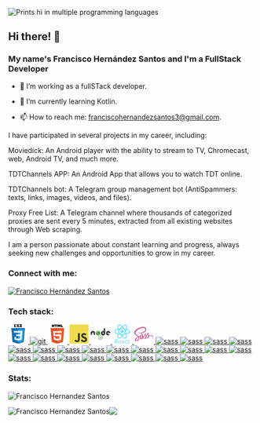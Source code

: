 
![Prints hi in multiple programming languages](https://raw.githubusercontent.com/just-dev-creator/just-dev-creator/master/hi.gif)

## Hi there! 👋
### My name's Francisco Hernández Santos and I'm a FullStack Developer 




- 🔭 I’m working as a fullSTack developer.

- 🌱 I’m currently learning Kotlin.

- 📫 How to reach me: franciscohernandezsantos3@gmail.com.

I have participated in several projects in my career, including:

Moviedick: An Android player with the ability to stream to TV, Chromecast, web, Android TV, and much more.

TDTChannels APP: An Android App that allows you to watch TDT online.

TDTChannels bot: A Telegram group management bot (AntiSpammers: texts, links, images, videos, and files).

Proxy Free List: A Telegram channel where thousands of categorized proxies are sent every 5 minutes, extracted from all existing websites through Web scraping.

I am a person passionate about constant learning and progress, always seeking new challenges and opportunities to grow in my career.
<h3 align="left">Connect with me:</h3>
<p align="left">

<a href="https://linkedin.com/in/pacoDevelop" target="blank"><img align="center" src="https://raw.githubusercontent.com/rahuldkjain/github-profile-readme-generator/master/src/images/icons/Social/linked-in-alt.svg" alt="Francisco Hernández Santos" height="30" width="40" /></a>
</p>

<h3 align="left">Tech stack:</h3>
<p align="left">
  <a href="https://www.w3schools.com/css/" target="_blank" rel="noreferrer">
    <img src="https://raw.githubusercontent.com/devicons/devicon/master/icons/css3/css3-original-wordmark.svg" alt="css3" width="40" height="40"/>
  </a>
  <a href="https://git-scm.com/" target="_blank" rel="noreferrer">
    <img src="https://www.vectorlogo.zone/logos/git-scm/git-scm-icon.svg" alt="git" width="40" height="40"/>
  </a>
  <a href="https://www.w3.org/html/" target="_blank" rel="noreferrer">
    <img src="https://raw.githubusercontent.com/devicons/devicon/master/icons/html5/html5-original-wordmark.svg" alt="html5" width="40" height="40"/>
  </a>
  <a href="https://developer.mozilla.org/en-US/docs/Web/JavaScript" target="_blank" rel="noreferrer">
    <img src="https://raw.githubusercontent.com/devicons/devicon/master/icons/javascript/javascript-original.svg" alt="javascript" width="40" height="40"/>
  </a>
  <a href="https://nodejs.org" target="_blank" rel="noreferrer">
    <img src="https://raw.githubusercontent.com/devicons/devicon/master/icons/nodejs/nodejs-original-wordmark.svg" alt="nodejs" width="40" height="40"/>
  </a>
  <a href="https://reactjs.org/" target="_blank" rel="noreferrer">
    <img src="https://raw.githubusercontent.com/devicons/devicon/master/icons/react/react-original-wordmark.svg" alt="react" width="40" height="40"/>
  </a>
  <a href="https://sass-lang.com" target="_blank" rel="noreferrer">
    <img src="https://raw.githubusercontent.com/devicons/devicon/master/icons/sass/sass-original.svg" alt="sass" width="40" height="40"/>
  </a>
 <a href="https://sass-lang.com" target="_blank" rel="noreferrer">
    <img src="https://cdn.jsdelivr.net/gh/devicons/devicon@master/icons/dotnetcore/dotnetcore-original.svg" alt="sass" width="40" height="40"/>
  </a>
<a href="https://sass-lang.com" target="_blank" rel="noreferrer">
    <img src="https://cdn.jsdelivr.net/gh/devicons/devicon@master/icons/axios/axios-plain-wordmark.svg" alt="sass" width="40" height="40"/>
  </a>
<a href="https://sass-lang.com" target="_blank" rel="noreferrer">
    <img src="https://cdn.jsdelivr.net/gh/devicons/devicon@master/icons/feathersjs/feathersjs-original.svg" alt="sass" width="40" height="40"/>
  </a>
<a href="https://sass-lang.com" target="_blank" rel="noreferrer">
    <img src="https://cdn.jsdelivr.net/gh/devicons/devicon@master/icons/filezilla/filezilla-original.svg" alt="sass" width="40" height="40"/>
  </a>
  <a href="https://sass-lang.com" target="_blank" rel="noreferrer">
    <img src="https://cdn.jsdelivr.net/gh/devicons/devicon@master/icons/json/json-original.svg" alt="sass" width="40" height="40"/>
  </a>
  <a href="https://sass-lang.com" target="_blank" rel="noreferrer">
    <img src="https://cdn.jsdelivr.net/gh/devicons/devicon@master/icons/mysql/mysql-original-wordmark.svg" alt="sass" width="40" height="40"/>
  </a>
  <a href="https://sass-lang.com" target="_blank" rel="noreferrer">
    <img src="https://cdn.jsdelivr.net/gh/devicons/devicon@master/icons/angular/angular-plain-wordmark.svg" alt="sass" width="40" height="40"/>
  </a>
  <a href="https://sass-lang.com" target="_blank" rel="noreferrer">
    <img src="https://cdn.jsdelivr.net/gh/devicons/devicon@master/icons/arduino/arduino-plain-wordmark.svg" alt="sass" width="40" height="40"/>
  </a>
  <a href="https://sass-lang.com" target="_blank" rel="noreferrer">
    <img src="https://cdn.jsdelivr.net/gh/devicons/devicon@master/icons/spring/spring-original-wordmark.svg" alt="sass" width="40" height="40"/>
  </a>
  <a href="https://sass-lang.com" target="_blank" rel="noreferrer">
    <img src="https://cdn.jsdelivr.net/gh/devicons/devicon@master/icons/firebase/firebase-plain-wordmark.svg" alt="sass" width="40" height="40"/>
  </a>
  <a href="https://sass-lang.com" target="_blank" rel="noreferrer">
    <img src="https://cdn.jsdelivr.net/gh/devicons/devicon@master/icons/cloudflare/cloudflare-original-wordmark.svg" alt="sass" width="40" height="40"/>
  </a>
  <a href="https://sass-lang.com" target="_blank" rel="noreferrer">
    <img src="https://cdn.jsdelivr.net/gh/devicons/devicon@master/icons/azuredevops/azuredevops-original.svg" alt="sass" width="40" height="40"/>
  </a>
  <a href="https://sass-lang.com" target="_blank" rel="noreferrer">
    <img src="https://cdn.jsdelivr.net/gh/devicons/devicon@master/icons/googlecloud/googlecloud-original-wordmark.svg" alt="sass" width="40" height="40"/>
  </a>
  <a href="https://sass-lang.com" target="_blank" rel="noreferrer">
    <img src="https://cdn.jsdelivr.net/gh/devicons/devicon@master/icons/xml/xml-original.svg" alt="sass" width="40" height="40"/>
  </a>
  <a href="https://sass-lang.com" target="_blank" rel="noreferrer">
    <img src="https://cdn.jsdelivr.net/gh/devicons/devicon@master/icons/android/android-plain-wordmark.svg" alt="sass" width="40" height="40"/>
  </a>
  <a href="https://sass-lang.com" target="_blank" rel="noreferrer">
    <img src="https://cdn.jsdelivr.net/gh/devicons/devicon@master/icons/jetpackcompose/jetpackcompose-original-wordmark.svg" alt="sass" width="40" height="40"/>
  </a>
  <a href="https://sass-lang.com" target="_blank" rel="noreferrer">
    <img src="https://cdn.jsdelivr.net/gh/devicons/devicon@master/icons/angularjs/angularjs-original-wordmark.svg" alt="sass" width="40" height="40"/>
  </a>
    <a href="https://sass-lang.com" target="_blank" rel="noreferrer">
    <img src="https://cdn.jsdelivr.net/gh/devicons/devicon@master/icons/bootstrap/bootstrap-original-wordmark.svg" alt="sass" width="40" height="40"/>
  </a>  <a href="https://sass-lang.com" target="_blank" rel="noreferrer">
    <img src="https://cdn.jsdelivr.net/gh/devicons/devicon@master/icons/express/express-original-wordmark.svg" alt="sass" width="40" height="40"/>
  </a>  <a href="https://sass-lang.com" target="_blank" rel="noreferrer">
    <img src="https://cdn.jsdelivr.net/gh/devicons/devicon@master/icons/flutter/flutter-original.svg" alt="sass" width="40" height="40"/>
  </a>  
  <a href="https://sass-lang.com" target="_blank" rel="noreferrer">
    <img src="https://cdn.jsdelivr.net/gh/devicons/devicon@master/icons/mongodb/mongodb-plain-wordmark.svg" alt="sass" width="40" height="40"/>
  </a>
 <a href="https://sass-lang.com" target="_blank" rel="noreferrer">
    <img src="https://cdn.jsdelivr.net/gh/devicons/devicon@master/icons/mongoose/mongoose-original-wordmark.svg" alt="sass" width="40" height="40"/>
  </a>
</p>



<h3 align="left">Stats:</h3>
<p><img align="center" src="https://github-readme-stats.vercel.app/api?username=pacoDevelop&show_icons=true&locale=en" alt="Francisco Hernandez Santos" /></p>

<p><img align="left" src="https://github-readme-stats.vercel.app/api/top-langs?username=pacoDevelop&show_icons=true&locale=en&layout=compact" alt="Francisco Hernandez Santos"/></p>
<p align="left"><img src="https://komarev.com/ghpvc/?username=pacoDevelop&label=Profile%20views&color=0e75b6&style=flat"/></p>
